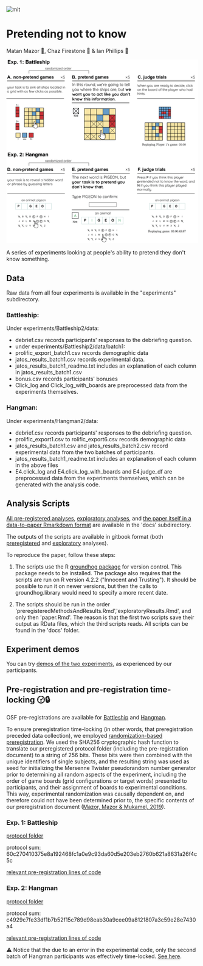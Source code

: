 ![mit](https://img.shields.io/badge/License-MIT-blue.svg)

# Pretending not to know

Matan Mazor 🙈, Chaz Firestone 🙉 & Ian Phillips 🙊

<img src="docs/figures/methods2.png" alt="Experimental Design in Exp. 1 (upper panel) and 2 (lower panel). In non-pretend games, players revealed ships by guessing cells in a grid (A) or revealed a word by guessing letters (D). In pretend games, we marked ship locations with a cross (B) and revealed the target word from the start (E), but asked players to play as if they didn’t have this information. Lastly, players watched replays of the games of previous players and guessed which were pretend games (C and F)." width="700"/>

A series of experiments looking at people's ability to pretend they don't know something.

## Data

Raw data from all four experiments is available in the "experiments" subdirectory. 

### Battleship: 

Under experiments/Battleship2/data:
- debrief.csv records participants' responses to the debriefing question.
- under experiments/Battleship2/data/batch1:
- prolific_export_batch1.csv records demographic data
- jatos_results_batch1.csv records experimental data.
- jatos_results_batch1_readme.txt includes an explanation of each column in jatos_results_batch1.csv
- bonus.csv records participants' bonuses
- Click_log and Click_log_with_boards are preprocessed data from the experiments themselves.

### Hangman: 

Under experiments/Hangman2/data:
- debrief.csv records participants' responses to the debriefing question.
- prolific_export1.csv to rolific_export6.csv  records demographic data
- jatos_results_batch1.csv and jatos_results_batch2.csv record experimental data from the two batches of participants.
- jatos_results_batch1_readme.txt includes an explanation of each column in the above files
- E4.click_log and E4.click_log_with_boards and E4.judge_df are preprocessed data from the experiments themselves, which can be generated with the analysis code. 

## Analysis Scripts

[All pre-registered analyses](https://github.com/matanmazor/ignorance/blob/main/docs/preregisteredMethodsAndResults.Rmd), [exploratory analyses](https://github.com/matanmazor/ignorance/blob/main/docs/ExploratoryResults.Rmd), and [the paper itself in a data-to-paper Rmarkdown format](https://github.com/matanmazor/ignorance/blob/main/docs/paper.Rmd) are available in the 'docs' subdirectory.


The outputs of the scripts are available in gitbook format (both [preregistered](https://self-model.github.io/pretendingNotToKnow/docs/exp.-1-battleship.html) and [exploratory](https://self-model.github.io/pretendingNotToKnow/docs/exp.-1-battleship-exploratory-results.html) analyses).

To reproduce the paper, follow these steps:

1) The scripts use the R [groundhog package](https://cran.r-project.org/web/packages/groundhog/index.html) for version control. This package needs to be installed. The package also requires that the scripts are run on R version 4.2.2 ("Innocent and Trusting"). It should be possible to run it on newer versions, but then the calls to groundhog.library would need to specify a more recent date. 

2) The scripts should be run in the order 'preregisteredMethodsAndResults.Rmd','exploratoryResults.Rmd', and only then 'paper.Rmd'. The reason is that the first two scripts save their output as RData files, which the third scripts reads. All scripts can be found in the 'docs' folder.

## Experiment demos

You can try [demos of the two experiments](https://self-model.github.io/pretendingNotToKnow/experiments/demos/pretend), as experienced by our participants.

## Pre-registration and pre-registration time-locking 🕝🔒

OSF pre-registrations are available for [Battleship](https://osf.io/v9zsb) and [Hangman](https://osf.io/3thry).

To ensure preregistration time-locking (in other words, that preregistration preceded data collection), we employed [randomization-based preregistration](https://medium.com/@mazormatan/cryptographic-preregistration-from-newton-to-fmri-df0968377bb2). We used the SHA256 cryptographic hash function to translate our preregistered protocol folder (including the pre-registration document) to a string of 256 bits. These bits were then combined with the unique identifiers of single subjects, and the resulting string was used as seed for initializing the Mersenne Twister pseudorandom number generator prior to determining all random aspects of the experiment, including the order of game boards (grid configurations or target words) presented to participants, and their assignment of boards to experimental conditions. This way, experimental randomization was causally dependent on, and therefore could not have been determined prior to, the specific contents of our preregistration document ([Mazor, Mazor & Mukamel, 2019](https://doi.org/10.1111/ejn.14278)).

### Exp. 1: Battleship
[protocol folder](https://github.com/matanmazor/ignorance/blob/main/experiments/Battleships2/protocolFolder.zip)

protocol sum: 60c270410375e8a192468fc1a0e9c93da60d5e203eb2760b621a8631a26f4c5c

[relevant pre-registration lines of code](https://github.com/matanmazor/ignorance/blob/0015bfeb46b9b85e3e25304671d943335cca4a53/experiments/Battleships2/code/index.html#L864-L876)

### Exp. 2: Hangman
[protocol folder](https://github.com/matanmazor/ignorance/blob/0015bfeb46b9b85e3e25304671d943335cca4a53/experiments/Hangman2/protocolFolder2.zip)

protocol sum: c4929c7fe33df1b7b52f15c789d98eab30a9cee09a8121807a3c59e28e7430a4

[relevant pre-registration lines of code](https://github.com/matanmazor/ignorance/blob/0015bfeb46b9b85e3e25304671d943335cca4a53/experiments/Hangman2/code/index.html#L772-L783)

⚠️ Notice that the due to an error in the experimental code, only the second batch of Hangman participants was effectively time-locked. [See here](https://github.com/matanmazor/ignorance/blob/0015bfeb46b9b85e3e25304671d943335cca4a53/experiments/Hangman2/whyIsThereTwoOfEverything.txt).
